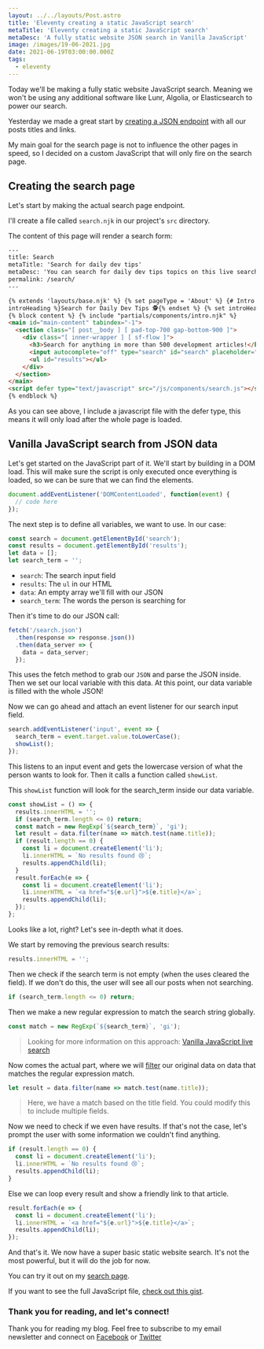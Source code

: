 ```yaml
---
layout: ../../layouts/Post.astro
title: 'Eleventy creating a static JavaScript search'
metaTitle: 'Eleventy creating a static JavaScript search'
metaDesc: 'A fully static website JSON search in Vanilla JavaScript'
image: /images/19-06-2021.jpg
date: 2021-06-19T03:00:00.000Z
tags:
  - eleventy
---
```


Today we'll be making a fully static website JavaScript search.
Meaning we won't be using any additional software like Lunr, Algolia, or Elasticsearch to power our search.

Yesterday we made a great start by [creating a JSON endpoint](https://daily-dev-tips.com/posts/eleventy-json-endpoint-with-posts/) with all our posts titles and links.

My main goal for the search page is not to influence the other pages in speed, so I decided on a custom JavaScript that will only fire on the search page.

## Creating the search page

Let's start by making the actual search page endpoint.

I'll create a file called `search.njk` in our project's `src` directory.

The content of this page will render a search form:

```html
---
title: Search
metaTitle: 'Search for daily dev tips'
metaDesc: 'You can search for daily dev tips topics on this live search'
permalink: /search/
---

{% extends 'layouts/base.njk' %} {% set pageType = 'About' %} {# Intro content #} {% set
introHeading %}Search for Daily Dev Tips 🕵️{% endset %} {% set introHeadingLevel = '2' %}
{% block content %} {% include "partials/components/intro.njk" %}
<main id="main-content" tabindex="-1">
  <section class="[ post__body ] [ pad-top-700 gap-bottom-900 ]">
    <div class="[ inner-wrapper ] [ sf-flow ]">
      <h3>Search for anything in more than 500 development articles!</h3>
      <input autocomplete="off" type="search" id="search" placeholder="Search for tips" />
      <ul id="results"></ul>
    </div>
  </section>
</main>
<script defer type="text/javascript" src="/js/components/search.js"></script>
{% endblock %}
```

As you can see above, I include a javascript file with the defer type, this means it will only load after the whole page is loaded.

## Vanilla JavaScript search from JSON data

Let's get started on the JavaScript part of it.
We'll start by building in a DOM load. This will make sure the script is only executed once everything is loaded, so we can be sure that we can find the elements.

```js
document.addEventListener('DOMContentLoaded', function(event) {
  // code here
});
```

The next step is to define all variables, we want to use.
In our case:

```js
const search = document.getElementById('search');
const results = document.getElementById('results');
let data = [];
let search_term = '';
```

- `search`: The search input field
- `results`: The `ul` in our HTML
- `data`: An empty array we'll fill with our JSON
- `search_term`: The words the person is searching for

Then it's time to do our JSON call:

```js
fetch('/search.json')
  .then(response => response.json())
  .then(data_server => {
    data = data_server;
  });
```

This uses the fetch method to grab our `JSON` and parse the JSON inside. Then we set our local variable with this data.
At this point, our data variable is filled with the whole JSON!

Now we can go ahead and attach an event listener for our search input field.

```js
search.addEventListener('input', event => {
  search_term = event.target.value.toLowerCase();
  showList();
});
```

This listens to an input event and gets the lowercase version of what the person wants to look for.
Then it calls a function called `showList`.

This `showList` function will look for the search_term inside our data variable.

```js
const showList = () => {
  results.innerHTML = '';
  if (search_term.length <= 0) return;
  const match = new RegExp(`${search_term}`, 'gi');
  let result = data.filter(name => match.test(name.title));
  if (result.length == 0) {
    const li = document.createElement('li');
    li.innerHTML = `No results found 😢`;
    results.appendChild(li);
  }
  result.forEach(e => {
    const li = document.createElement('li');
    li.innerHTML = `<a href="${e.url}">${e.title}</a>`;
    results.appendChild(li);
  });
};
```

Looks like a lot, right?
Let's see in-depth what it does.

We start by removing the previous search results:

```js
results.innerHTML = '';
```

Then we check if the search term is not empty (when the uses cleared the field).
If we don't do this, the user will see all our posts when not searching.

```js
if (search_term.length <= 0) return;
```

Then we make a new regular expression to match the search string globally.

```js
const match = new RegExp(`${search_term}`, 'gi');
```

> Looking for more information on this approach: [Vanilla JavaScript live search](https://daily-dev-tips.com/posts/vanilla-javascript-live-search/)

Now comes the actual part, where we will [filter](https://daily-dev-tips.com/posts/javascript-filter-method/) our original data on data that matches the regular expression match.

```js
let result = data.filter(name => match.test(name.title));
```

> Here, we have a match based on the title field. You could modify this to include multiple fields.

Now we need to check if we even have results.
If that's not the case, let's prompt the user with some information we couldn't find anything.

```js
if (result.length == 0) {
  const li = document.createElement('li');
  li.innerHTML = `No results found 😢`;
  results.appendChild(li);
}
```

Else we can loop every result and show a friendly link to that article.

```js
result.forEach(e => {
  const li = document.createElement('li');
  li.innerHTML = `<a href="${e.url}">${e.title}</a>`;
  results.appendChild(li);
});
```

And that's it. We now have a super basic static website search.
It's not the most powerful, but it will do the job for now.

You can try it out on my [search page](https://daily-dev-tips.com/search/).

If you want to see the full JavaScript file, [check out this gist](https://gist.github.com/rebelchris/f252a845dc4a4a4d66ca707ad3f5b0c5).

### Thank you for reading, and let's connect!

Thank you for reading my blog. Feel free to subscribe to my email newsletter and connect on [Facebook](https://www.facebook.com/DailyDevTipsBlog) or [Twitter](https://twitter.com/DailyDevTips1)
